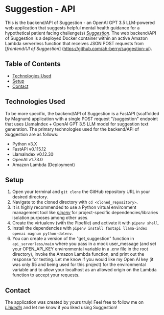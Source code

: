 # Suggestion - API

This is the backend/API of Suggestion - an OpenAI GPT 3.5 LLM-powered web application that suggests helpful mental health guidance for a hypothetical patient facing challenge(s) [_Suggestion_](https://suggestion-ui.vercel.app/). The web backend/API of Suggestion is a deployed Docker container within an active Amazon Lambda serverless function that receives JSON POST requests from [_frontend/UI of Suggestion_] (https://github.com/ah-berry/suggestion-ui).

## Table of Contents

- [Technologies Used](#technologies-used)
- [Setup](#setup)
- [Contact](#contact)

## Technologies Used

To be more specific, the backend/API of Suggestion is a FastAPI (scaffolded by Magnum) application with a single POST request "/suggestion" endpoint that uses LlamaIndex + OpenAI GPT 3.5 LLM model for suggestion text generation. The primary technologies used for the backend/API of Suggestion are as follows:

- Python v3.X
- FastAPI v0.115.12
- LlamaIndex v0.12.30
- OpenAI v1.73.0
- Amazon Lambda (Deployment)

## Setup

1. Open your terminal and `git clone` the GitHub repository URL in your desired directory.
2. Navigate to the cloned directory with `cd <cloned_repository>`.
3. It is highly recommended to use a Python virtual environment management tool like [_pipenv_](https://pipenv.pypa.io/en/latest/) for project-specific dependencies/libraries isolation purposes among other uses.
4. Create the virtualenv (with the Pipefile) and activate it with `pipenv shell`.
5. Install the dependencies with `pipenv install fastapi llama-index openai magnum python-dotenv`.
6. You can create a version of the "get_suggestion" function in `api_serverless/main` where you pass in a mock user_message (and set your OPEN_API_KEY environmental variable in a .env file in the root directory), invoke the Amazon Lambda function, and print out the response for testing. Let me know if you would like my Open AI key (it was only $5 and being used for this project) for the environmental variable and to allow your localhost as an allowed origin on the Lambda function to accept your requests.

## Contact

The application was created by yours truly! Feel free to follow me on [_LinkedIn_](https://www.linkedin.com/in/ahmed-gorashi-546447b5/) and let me know if you liked using Suggestion!

